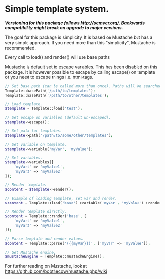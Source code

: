 # Simple template system.

**_Versioning for this package follows http://semver.org/. Backwards compatibility might break on upgrade to major versions._**

The goal for this package is simplicity. It is based on Mustache but has a very simple approach.
If you need more than this "simplicity", Mustache is recommended.

Every call to load() and render() will use base paths.

Mustache is default set to escape variables. This has been disabled on this package.
It is however possible to escape by calling escape() on template of you need to escape things i.e. html-tags.

```php
// Set base path (can be called more than once). Paths will be searched in reverse order.
Template::basePath('/path/to/templates');
Template::basePath('/path/to/other/templates');
```

```php
// Load template.
$template = Template::load('test');

// Set escape on variables (default un-escaped).
$template->escape();

// Set path for templates.
$template->path('/path/to/some/other/templates');

// Set variable on template.
$template->variable('myVar', 'myValue');

// Set variables.
$template->variables([
    'myVar1' => 'myValue1',
    'myVar2' => 'myValue2'
]);

// Render template.
$content = $template->render();
```

```php
// Example of loading template, set var and render.
$content = Template::load('base')->variable('myVar', 'myValue')->render();
```

```php
// Render template directly.
$content = Template::render('base', [
    'myVar1' => 'myValue1',
    'myVar2' => 'myValue2'
]);
```

```php
// Parse template and render values.
$content = Template::parse('({{myVar}})', ['myVar' => 'myValue']);
```

```php
// Get Mustache engine.
$mustacheEngine = Template::mustacheEngine();
```

For further reading on Mustache, look at https://github.com/bobthecow/mustache.php/wiki
